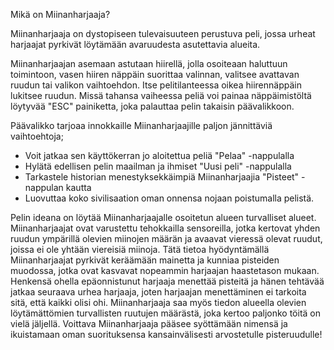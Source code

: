 Mikä on Miinanharjaaja?

Miinanharjaaja on dystopiseen tulevaisuuteen perustuva peli, jossa urheat harjaajat pyrkivät löytämään avaruudesta asutettavia alueita.

Miinanharjaajan asemaan astutaan hiirellä, jolla osoiteaan haluttuun toimintoon, vasen hiiren näppäin suorittaa valinnan, valitsee avattavan ruudun tai valikon vaihtoehdon. Itse pelitilanteessa oikea hiirennäppäin lukitsee ruudun. Missä tahansa vaiheessa peliä voi painaa näppäimistöltä löytyvää "ESC" painiketta, joka palauttaa pelin takaisin päävalikkoon.

Päävalikko tarjoaa innokkaille Miinanharjaajille paljon jännittäviä vaihtoehtoja; 
  - Voit jatkaa sen käyttökerran jo aloitettua peliä "Pelaa" -nappulalla
  - Hylätä edellisen pelin maailman ja ihmiset "Uusi peli" -nappulalla 
  - Tarkastele historian menestyksekkäimpiä Miinanharjaajia "Pisteet" -nappulan kautta
  - Luovuttaa koko sivilisaation oman onnensa nojaan poistumalla pelistä.
  
Pelin ideana on löytää Miinanharjaajalle osoitetun alueen turvalliset alueet. Miinanharjaajat ovat varustettu tehokkailla sensoreilla, jotka kertovat yhden ruudun ympärillä olevien miinojen määrän ja avaavat vieressä olevat ruudut, joissa ei ole yhtään viereisiä miinoja. Tätä tietoa hyödyntämällä Miinanharjaajat pyrkivät keräämään mainetta ja kunniaa pisteiden muodossa, jotka ovat kasvavat nopeammin harjaajan haastetason mukaan. Henkensä ohella epäonnistunut harjaaja menettää pisteitä ja hänen tehtävää jatkaa seuraava urhea harjaaja, joten harjaajan menettäminen ei tarkoita sitä, että kaikki olisi ohi. Miinanharjaaja saa myös tiedon alueella olevien löytämättömien turvallisten ruutujen määrästä, joka kertoo paljonko töitä on vielä jäljellä. Voittava Miinanharjaaja pääsee syöttämään nimensä ja ikuistamaan oman suorituksensa kansainvälisesti arvostetulle pisteruudulle!
